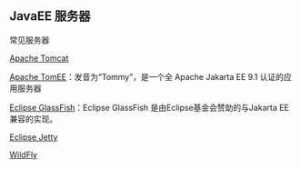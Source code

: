 ## JavaEE 服务器

常见服务器

[Apache Tomcat](开发方向/WEB开发/服务器/tomcat/)

[Apache TomEE](https://openejb.apache.org/)：发音为“Tommy”，是一个全 Apache Jakarta EE 9.1 认证的应用服务器

[Eclipse GlassFish](https://glassfish.org/)：Eclipse GlassFish 是由Eclipse基金会赞助的与Jakarta EE兼容的实现。

[Eclipse Jetty](https://www.eclipse.org/jetty/)

[WildFly](https://www.wildfly.org/)
